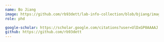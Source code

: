 ```yaml
---
name: Bo Jiang
image: https://github.com/rb93dett/lab-info-collection/blob/bjiang/images/members/b_jiang.jpg
role: phd

google-scholar: https://scholar.google.com/citations?user=UlDxGP0AAAAJ
github: https://github.com/rb93dett
---
```

